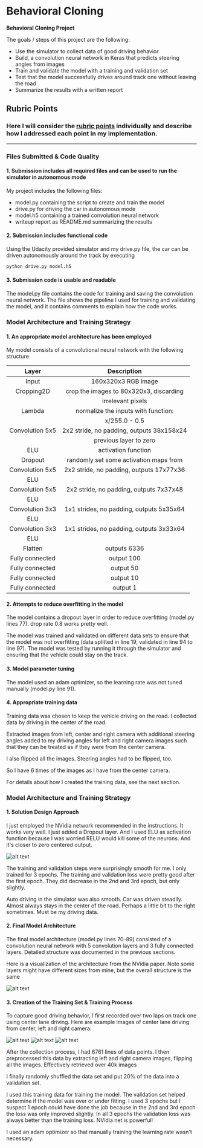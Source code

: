 # **Behavioral Cloning** 


**Behavioral Cloning Project**

The goals / steps of this project are the following:
* Use the simulator to collect data of good driving behavior
* Build, a convolution neural network in Keras that predicts steering angles from images
* Train and validate the model with a training and validation set
* Test that the model successfully drives around track one without leaving the road
* Summarize the results with a written report


[//]: # (Image References)

[image1]: ./nvidia_net.jpg "Model Visualization"
[image2]: ./center_2017_11_30_06_44_21_848.jpg "Center Image"
[image3]: ./left_2017_11_30_06_54_49_931.jpg "Left Image"
[image4]: ./right_2017_11_30_06_54_59_767.jpg "Right Image"
[image5]: ./elu.jpg "ELU Function"

## Rubric Points
### Here I will consider the [rubric points](https://review.udacity.com/#!/rubrics/432/view) individually and describe how I addressed each point in my implementation.  

---
### Files Submitted & Code Quality

#### 1. Submission includes all required files and can be used to run the simulator in autonomous mode

My project includes the following files:
* model.py containing the script to create and train the model
* drive.py for driving the car in autonomous mode
* model.h5 containing a trained convolution neural network 
* writeup report as README.md summarizing the results

#### 2. Submission includes functional code
Using the Udacity provided simulator and my drive.py file, the car can be driven autonomously around the track by executing 
```sh
python drive.py model.h5
```

#### 3. Submission code is usable and readable

The model.py file contains the code for training and saving the convolution neural network. The file shows the pipeline I used for training and validating the model, and it contains comments to explain how the code works.

### Model Architecture and Training Strategy

#### 1. An appropriate model architecture has been employed

My model consists of a convolutional neural network with the following structure

| Layer         		|     Description	        					| 
|:---------------------:|:---------------------------------------------:| 
| Input         		| 160x320x3 RGB image   						|
| Cropping2D            | crop the images to 80x320x3, discarding       |
|                       | irrelevant pixels                             |
| Lambda                | normalize the inputs with function:           |
|                       | x/255.0 - 0.5                                 |
| Convolution 5x5     	| 2x2 stride, no padding, outputs 38x158x24 	|
|                       | previous layer to zero                        |
| ELU					| activation function							|
| Dropout               | randomly set some activation maps from        |
| Convolution 5x5	    | 2x2 stride, no padding, outputs 17x77x36      |							
| ELU                   |                                               |
| Convolution 5x5       | 2x2 stride, no padding, outputs 7x37x48       |
| ELU                   |                                               |
| Convolution 3x3       | 1x1 strides, no padding, outputs 5x35x64      |
| ELU                   |                                               |
| Convolution 3x3       | 1x1 strides, no padding, outputs 3x33x64      |
| ELU                   |                                               |
| Flatten               | outputs 6336                                  |
| Fully connected		| output 100        							|
| Fully connected       | output 50                                     |
| Fully connected       | output 10                                     |
| Fully connected       | output 1                                      |        			


#### 2. Attempts to reduce overfitting in the model

The model contains a dropout layer in order to reduce overfitting (model.py lines 77). drop rate 0.8 works pretty well.

The model was trained and validated on different data sets to ensure that the model was not overfitting (data splitted in line 19, validated in line 94 to line 97). The model was tested by running it through the simulator and ensuring that the vehicle could stay on the track.

#### 3. Model parameter tuning

The model used an adam optimizer, so the learning rate was not tuned manually (model.py line 91).

#### 4. Appropriate training data

Training data was chosen to keep the vehicle driving on the road. I collected data by driving in the center of the road. 

Extracted images from left, center and right camera with additional steering angles added to my driving angles for left and right camera images such that they can be treated as if they were from the center camera.

I also flipped all the images. Steering angles had to be flipped, too.

So I have 6 times of the images as I have from the center camera.

For details about how I created the training data, see the next section. 

### Model Architecture and Training Strategy

#### 1. Solution Design Approach

I just employed the NVidia network recommended in the instructions. It works very well. I just added a Dropout layer. And I used ELU as activation function because I was worried RELU would kill some of the neurons. And it's closer to zero centered output.

![alt text][image5]

The training and validation steps were surprisingly smooth for me. I only trained for 3 epochs. The training and validation loss were pretty good after the first epoch. They did decrease in the 2nd and 3rd epoch, but only slightly.

Auto driving in the simulator was also smooth. Car was driven steadily. Almost always stays in the center of the road. Perhaps a little bit to the right sometimes. Must be my driving data.

#### 2. Final Model Architecture

The final model architecture (model.py lines 70-89) consisted of a convolution neural network with 5 convolution layers and 3 fully connected layers. Detailed structure was documented in the previous sections.

Here is a visualization of the architecture from the NVidia paper. Note some layers might have different sizes from mine, but the overall structure is the same

![alt text][image1]

#### 3. Creation of the Training Set & Training Process

To capture good driving behavior, I first recorded over two laps on track one using center lane driving. Here are example images of center lane driving from center, left and right camera:

![alt text][image2]
![alt text][image3]
![alt text][image4]


After the collection process, I had 6761 lines of data points. I then preprocessed this data by extracting left and right camera images, flipping all the images. Effectively retrieved over 40k images


I finally randomly shuffled the data set and put 20% of the data into a validation set. 

I used this training data for training the model. The validation set helped determine if the model was over or under fitting. I used 3 epochs but I suspect 1 epoch could have done the job because in the 2nd and 3rd epoch the loss was only improved slightly. In all 3 epochs the validation loss was always better than the training loss. NVidia net is powerful!

I used an adam optimizer so that manually training the learning rate wasn't necessary.
